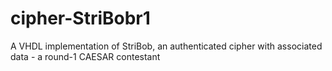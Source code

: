 # cipher-StriBobr1
A VHDL implementation of StriBob, an authenticated cipher with associated data - a round-1 CAESAR contestant

